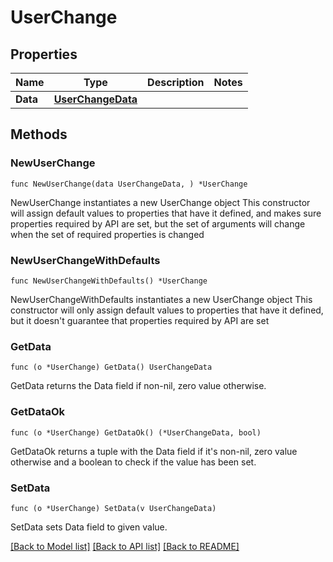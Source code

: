 # UserChange

## Properties

Name | Type | Description | Notes
------------ | ------------- | ------------- | -------------
**Data** | [**UserChangeData**](UserChangeData.md) |  | 

## Methods

### NewUserChange

`func NewUserChange(data UserChangeData, ) *UserChange`

NewUserChange instantiates a new UserChange object
This constructor will assign default values to properties that have it defined,
and makes sure properties required by API are set, but the set of arguments
will change when the set of required properties is changed

### NewUserChangeWithDefaults

`func NewUserChangeWithDefaults() *UserChange`

NewUserChangeWithDefaults instantiates a new UserChange object
This constructor will only assign default values to properties that have it defined,
but it doesn't guarantee that properties required by API are set

### GetData

`func (o *UserChange) GetData() UserChangeData`

GetData returns the Data field if non-nil, zero value otherwise.

### GetDataOk

`func (o *UserChange) GetDataOk() (*UserChangeData, bool)`

GetDataOk returns a tuple with the Data field if it's non-nil, zero value otherwise
and a boolean to check if the value has been set.

### SetData

`func (o *UserChange) SetData(v UserChangeData)`

SetData sets Data field to given value.



[[Back to Model list]](../README.md#documentation-for-models) [[Back to API list]](../README.md#documentation-for-api-endpoints) [[Back to README]](../README.md)


